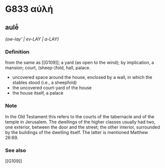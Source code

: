 # G833 αὐλή

## aulḗ

_(ow-lay' | ev-LAY | a-LAY)_

### Definition

from the same as [[G109]]; a yard (as open to the wind); by implication, a mansion; court, (sheep-)fold, hall, palace.

- uncovered space around the house, enclosed by a wall, in which the stables stood (i.e., a sheepfold)
- the uncovered court-yard of the house
- the house itself, a palace

### Note

In the Old Testament this refers to the courts of the tabernacle and of the temple in Jerusalem. The dwellings of the higher classes usually had two, one exterior, between the door and the street; the other interior, surrounded by the buildings of the dwelling itself. The latter is mentioned Matthew 26:69.

### See also

[[G109]]

